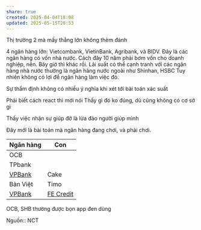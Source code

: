 ```yaml
---
share: true
created: 2025-04-04T18:08
updated: 2025-05-15T20:53
---
```

Thị trường 2 mà mấy thằng lớn không thèm đánh

4 ngân hàng lớn: Vietcombank, VietinBank, Agribank, và BIDV. Đây là các ngân hàng có vốn nhà nước. Cách đây 10 năm phải bơm vốn cho doanh nghiệp, nên. Bây giờ thì khác rồi.
Lãi suất có thể cạnh tranh với các ngân hàng nhà nước thường là ngân hàng nước ngoài như Shinhan, HSBC
Tuy nhiên không có lợi để ngân hàng làm việc đó. 

Sự thẩm định không có nhiều ý nghĩa khi xét tới bài toán xác suất

Phải biết cách react thì mới nói
Thấy gì đó ko đúng, dù cũng không có cơ sở gì 

Thấy việc nhận sự giúp đỡ là lừa đảo người giúp mình

Đây mới là bài toán mà ngân hàng đang chơi, và phải chơi. 

| Ngân hàng  | Con                                                                                                                                            |
| ---------- | ---------------------------------------------------------------------------------------------------------------------------------------------- |
| OCB        |                                                                                                                                                |
| TPbank     |                                                                                                                                                |
| [VPBank](../../../T%C3%A0i%20nguy%C3%AAn%20ch%E1%BA%A1y%20%E1%BA%A3o/Ng%C3%A2n%20h%C3%A0ng/VPBank.md) | Cake                                                                                                                                           |
| Bản Việt   | Timo                                                                                                                                           |
| [VPBank](../../../T%C3%A0i%20nguy%C3%AAn%20ch%E1%BA%A1y%20%E1%BA%A3o/Ng%C3%A2n%20h%C3%A0ng/VPBank.md) | [FE Credit](../T%E1%BB%95%20ch%E1%BB%A9c%20t%C3%ADn%20d%E1%BB%A5ng%20phi%20ng%C3%A2n%20h%C3%A0ng/C%C3%B4ng%20ty%20t%C3%A0i%20ch%C3%ADnh%20ti%C3%AAu%20d%C3%B9ng/FE%20Credit/index.md) |

OCB, SHB thường được bọn app đen dùng

Nguồn:: NCT